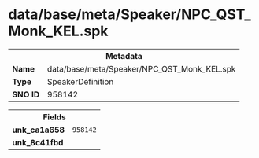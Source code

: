 <h1>data/base/meta/Speaker/NPC_QST_Monk_KEL.spk</h1><table><tr><th colspan="100%">Metadata</th></tr><tr><td><b>Name</b></td><td>data/base/meta/Speaker/NPC_QST_Monk_KEL.spk</td></tr><tr><td><b>Type</b></td><td>SpeakerDefinition</td></tr><tr><td><b>SNO ID</b></td><td>958142</td></tr></table>

<table><tr><th colspan="100%">Fields</th></tr><tr><td><b>unk_ca1a658</b></td><td><code>958142</code></td></tr><tr><td><b>unk_8c41fbd</b></td><td></td></tr></table>

